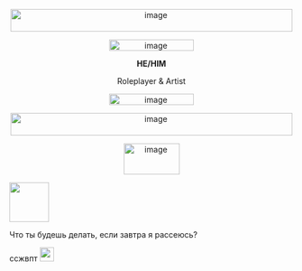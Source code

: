 <p align="center">
<img width="500" height="40" alt="image" src="https://github.com/user-attachments/assets/07d2ca9f-162e-470d-8dd3-2499170d3096" />
</p>

<p align="center">
<img width="150" height="20" alt="image" src="https://github.com/user-attachments/assets/7c09b829-a488-4a1e-b117-7230bd330f1a" />
</p>

<p align="center">
<b>HE/HIM</b>
</p>

<p align="center">
Roleplayer & Artist
</p>

<p align="center">
<img width="150" height="20" alt="image" src="https://github.com/user-attachments/assets/7c09b829-a488-4a1e-b117-7230bd330f1a" />
</p>

<p align="center">
<img width="500" height="40" alt="image" src="https://github.com/user-attachments/assets/0aeb63bf-58ea-410d-9e5f-2d3572a293de" />
</p>

<p align="center">
<img width="99" height="55" alt="image" src="https://64.media.tumblr.com/c5093af171ff9d52ed1f577f8ccca460/11e69be66c0ac865-c1/s100x200/5c805b36e4a87afd52b7237947127ade9dd2b003.gifv" />
</p>


[<img width="70" height="70" src="https://github.com/user-attachments/assets/76dbb22e-2bf4-4e02-88ef-d4f49a71dfbf">](https://github.com/raidrie)

Что ты будешь делать, если завтра я рассеюсь?

ссжвпт <img width="25" height="25" src="https://64.media.tumblr.com/e06f52c41449b2531dafac4118098348/56f1ae481e750a1d-32/s75x75_c1/dd5c35a4cbc3958415f1b1f88a72ae1aa3f3bf9f.gifv">
